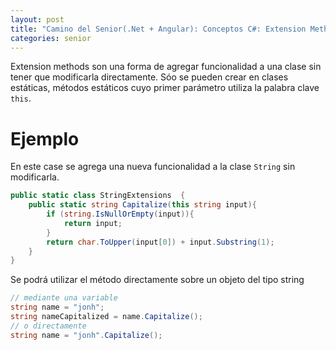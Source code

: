 ```yaml
---
layout: post
title: "Camino del Senior(.Net + Angular): Conceptos C#: Extension Methods"
categories: senior
---
```


Extension methods son una forma de agregar funcionalidad a una clase sin tener que modificarla directamente<!--more-->.
Sóo se pueden crear en clases estáticas, métodos estáticos cuyo primer parámetro utiliza la palabra clave `this`.

# Ejemplo
En este case se agrega una nueva funcionalidad a la clase `String` sin modificarla.
```csharp
public static class StringExtensions  {
    public static string Capitalize(this string input){
        if (string.IsNullOrEmpty(input)){
            return input;
        }
        return char.ToUpper(input[0]) + input.Substring(1);
    }
}
```
Se podrá utilizar el método directamente sobre un objeto del tipo string

```csharp
// mediante una variable
string name = "jonh";
string nameCapitalized = name.Capitalize();
// o directamente
string name = "jonh".Capitalize();
```